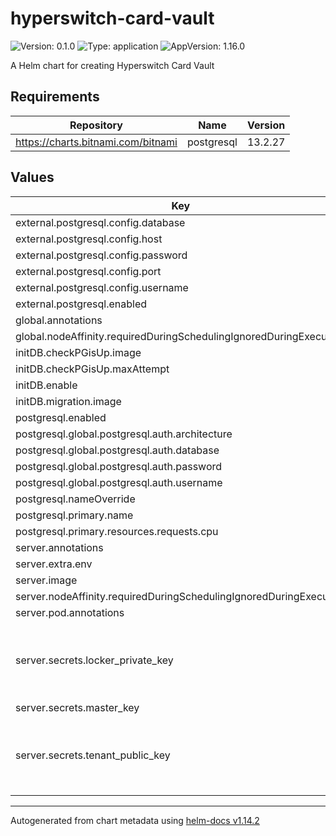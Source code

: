 # hyperswitch-card-vault

![Version: 0.1.0](https://img.shields.io/badge/Version-0.1.0-informational?style=flat-square) ![Type: application](https://img.shields.io/badge/Type-application-informational?style=flat-square) ![AppVersion: 1.16.0](https://img.shields.io/badge/AppVersion-1.16.0-informational?style=flat-square)

A Helm chart for creating Hyperswitch Card Vault

## Requirements

| Repository | Name | Version |
|------------|------|---------|
| https://charts.bitnami.com/bitnami | postgresql | 13.2.27 |

## Values

| Key | Type | Default | Description |
|-----|------|---------|-------------|
| external.postgresql.config.database | string | `nil` |  |
| external.postgresql.config.host | string | `nil` |  |
| external.postgresql.config.password | string | `nil` |  |
| external.postgresql.config.port | string | `nil` |  |
| external.postgresql.config.username | string | `nil` |  |
| external.postgresql.enabled | bool | `false` |  |
| global.annotations | object | `{}` |  |
| global.nodeAffinity.requiredDuringSchedulingIgnoredDuringExecution | list | `[]` |  |
| initDB.checkPGisUp.image | string | `"postgres:16-alpine3.19"` |  |
| initDB.checkPGisUp.maxAttempt | int | `30` |  |
| initDB.enable | bool | `true` |  |
| initDB.migration.image | string | `"christophwurst/diesel-cli:latest"` |  |
| postgresql.enabled | bool | `true` |  |
| postgresql.global.postgresql.auth.architecture | string | `"standalone"` |  |
| postgresql.global.postgresql.auth.database | string | `"locker-db"` |  |
| postgresql.global.postgresql.auth.password | string | `"V2tkS1ptTkhSbnBqZDI4OUNnPT0K"` |  |
| postgresql.global.postgresql.auth.username | string | `"db_user"` |  |
| postgresql.nameOverride | string | `"locker-db"` |  |
| postgresql.primary.name | string | `""` |  |
| postgresql.primary.resources.requests.cpu | string | `"100m"` |  |
| server.annotations | object | `{}` |  |
| server.extra.env | object | `{}` |  |
| server.image | string | `"juspaydotin/hyperswitch-card-vault:v0.4.0"` |  |
| server.nodeAffinity.requiredDuringSchedulingIgnoredDuringExecution | list | `[]` |  |
| server.pod.annotations | object | `{}` |  |
| server.secrets.locker_private_key | string | -----BEGIN PUBLIC KEY-----...-----END PUBLIC KEY----- | The private key for the locker from locker-private-key.pem |
| server.secrets.master_key | string | `"a164665dd3a545c194aa297e4d2cdbd19aa3c59865907e9ffffb7b8d9fcb476208f84fe53bbc7801f2b8eb1aab633fb24ad0bb99b275066fb56516ef"` |  |
| server.secrets.tenant_public_key | string | -----BEGIN PUBLIC KEY-----...-----END PUBLIC KEY----- | The public key for the tenant from tenant-public-key.pem |

----------------------------------------------
Autogenerated from chart metadata using [helm-docs v1.14.2](https://github.com/norwoodj/helm-docs/releases/v1.14.2)

